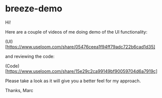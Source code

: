 # breeze-demo
Hi!

Here are a couple of videos of me doing demo of the UI functionality:

(UI)[https://www.useloom.com/share/05476ceea1f94ff79adc722b6cad1d35]

and reviewing the code:

(Code)[https://www.useloom.com/share/15e29c2ca99149bf90059704d6a7919c]


Please take a look as it will give you a better feel for my approach.

Thanks,
Marc


